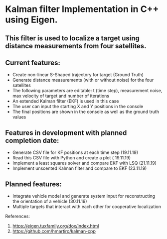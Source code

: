 # Kalman filter Implementation in C++ using Eigen. 

## This filter is used to localize a target using distance measurements from four satellites. 

## Current features:
- Create non-linear S-Shaped trajectory for target (Ground Truth)
- Generate distance measurements (with or without noise) for the four satellites
- The following parameters are editable: t (time step), measurement noise, max velocity of target and number of iterations
- An extended Kalman filter (EKF) is used in this case
- The user can input the starting X and Y positions in the console
- The final positions are shown in the console as well as the ground truth values

## Features in development with planned completion date:
- Generate CSV file for KF positions at each time step (19.11.19)
- Read this CSV file with Python and create a plot ( 19.11.19)
- Implement a least squares solver and compare EKF with LSQ (21.11.19)
- Implement unscented Kalman filter and compare to EKF (23.11.19)

## Planned features:
- Integrate vehicle model and generate system input for reconstructing the orientation of a vehicle (30.11.19)
- Multiple targets that interact with each other for cooperative localization

References:
1. https://eigen.tuxfamily.org/dox/index.html
2. https://github.com/hmartiro/kalman-cpp 

